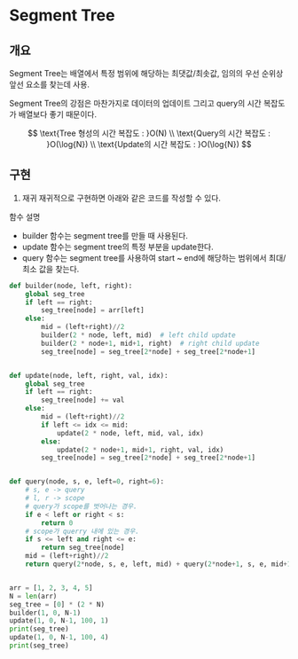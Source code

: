 # Segment Tree
## 개요
Segment Tree는 배열에서 특정 범위에 해당하는 최댓값/최솟값, 임의의 우선 순위상 앞선 요소를 찾는데 사용.

Segment Tree의 강점은 마찬가지로 데이터의 업데이트 그리고 query의 시간 복잡도가 배열보다 좋기 때문이다.

$$
\text{Tree 형성의 시간 복잡도 : }O(N)
\\
\text{Query의 시간 복잡도 : }O(\log{N})
\\
\text{Update의 시간 복잡도 : }O(\log{N})
$$

## 구현
1. 재귀
재귀적으로 구현하면 아래와 같은 코드를 작성할 수 있다.

함수 설명
- builder 함수는 segment tree를 만들 때 사용된다.
- update 함수는 segment tree의 특정 부분을 update한다.
- query 함수는 segment tree를 사용하여 start ~ end에 해당하는 범위에서 최대/최소 값을 찾는다.
```python
def builder(node, left, right):
    global seg_tree
    if left == right:
        seg_tree[node] = arr[left]
    else:
        mid = (left+right)//2
        builder(2 * node, left, mid)  # left child update
        builder(2 * node+1, mid+1, right)  # right child update
        seg_tree[node] = seg_tree[2*node] + seg_tree[2*node+1]


def update(node, left, right, val, idx):
    global seg_tree
    if left == right:
        seg_tree[node] += val
    else:
        mid = (left+right)//2
        if left <= idx <= mid:
            update(2 * node, left, mid, val, idx)
        else:
            update(2 * node+1, mid+1, right, val, idx)
        seg_tree[node] = seg_tree[2*node] + seg_tree[2*node+1]


def query(node, s, e, left=0, right=6):
    # s, e -> query
    # l, r -> scope
    # query가 scope를 벗어나는 경우.
    if e < left or right < s:
        return 0
    # scope가 querry 내에 있는 경우.
    if s <= left and right <= e:
        return seg_tree[node]
    mid = (left+right)//2
    return query(2*node, s, e, left, mid) + query(2*node+1, s, e, mid+1, right)


arr = [1, 2, 3, 4, 5]
N = len(arr)
seg_tree = [0] * (2 * N)
builder(1, 0, N-1)
update(1, 0, N-1, 100, 1)
print(seg_tree)
update(1, 0, N-1, 100, 4)
print(seg_tree)
```